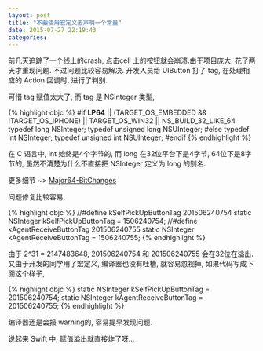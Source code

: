 ```yaml
---
layout: post
title: "不要使用宏定义去声明一个常量"
date: 2015-07-27 22:19:43
categories:
---
```


前几天追踪了一个线上的crash, 点击cell 上的按钮就会崩溃.由于项目庞大, 花了两天才重现问题.
不过问题比较容易解决. 开发人员给 UIButton 打了 tag, 在处理相应的 Action 回调时, 进行了判别.

可惜 tag 赋值太大了, 而 tag 是 NSInteger 类型,

{% highlight objc %}
#if __LP64__ || (TARGET_OS_EMBEDDED && !TARGET_OS_IPHONE) || TARGET_OS_WIN32 || NS_BUILD_32_LIKE_64
typedef long NSInteger;
typedef unsigned long NSUInteger;
#else
typedef int NSInteger;
typedef unsigned int NSUInteger;
#endif
{% endhighlight %}

在 C 语言中, int 始终是4个字节的, 而 long 在32位平台下是4字节, 64位下是8字节的, 虽然不清楚为什么不直接把 NSInteger 定义为 long 的别名.

更多细节 ~> [Major64-BitChanges](https://developer.apple.com/library/ios/documentation/General/Conceptual/CocoaTouch64BitGuide/Major64-BitChanges/Major64-BitChanges.html)

问题修复比较容易,

{% highlight objc %}
//#define kSelfPickUpButtonTag 201506240754
static NSInteger kSelfPickUpButtonTag = 1506240754;
//#define kAgentReceiveButtonTag 201506240755
static NSInteger kAgentReceiveButtonTag = 1506240755;
{% endhighlight %}

由于 2^31 = 2147483648, 201506240754 和 201506240755 会在32位在溢出.
又由于开发的同学用了宏定义, 编译器也没有吐槽, 就容易忽视掉, 如果代码写成下面这个样子,

{% highlight objc %}
static NSInteger kSelfPickUpButtonTag = 201506240754;
static NSInteger kAgentReceiveButtonTag = 201506240755;
{% endhighlight %}

编译器还是会报 warning的, 容易提早发现问题.

说起来 Swift 中, 赋值溢出就直接炸了呀...
